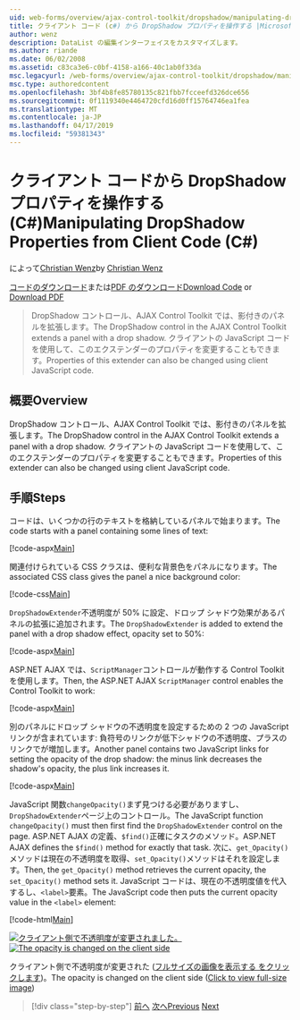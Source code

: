 ```yaml
---
uid: web-forms/overview/ajax-control-toolkit/dropshadow/manipulating-dropshadow-properties-from-client-code-cs
title: クライアント コード (c#) から DropShadow プロパティを操作する |Microsoft Docs
author: wenz
description: DataList の編集インターフェイスをカスタマイズします。
ms.author: riande
ms.date: 06/02/2008
ms.assetid: c83ca3e6-c0bf-4158-a166-40c1ab0f33da
msc.legacyurl: /web-forms/overview/ajax-control-toolkit/dropshadow/manipulating-dropshadow-properties-from-client-code-cs
msc.type: authoredcontent
ms.openlocfilehash: 3bf4b8fe85780135c821fbb7fcceefd326dce656
ms.sourcegitcommit: 0f1119340e4464720cfd16d0ff15764746ea1fea
ms.translationtype: MT
ms.contentlocale: ja-JP
ms.lasthandoff: 04/17/2019
ms.locfileid: "59381343"
---
```

# <a name="manipulating-dropshadow-properties-from-client-code-c"></a><span data-ttu-id="50fb3-103">クライアント コードから DropShadow プロパティを操作する (C#)</span><span class="sxs-lookup"><span data-stu-id="50fb3-103">Manipulating DropShadow Properties from Client Code (C#)</span></span>

<span data-ttu-id="50fb3-104">によって[Christian Wenz](https://github.com/wenz)</span><span class="sxs-lookup"><span data-stu-id="50fb3-104">by [Christian Wenz](https://github.com/wenz)</span></span>

<span data-ttu-id="50fb3-105">[コードのダウンロード](http://download.microsoft.com/download/5/1/6/51652a81-500b-4f6b-88d3-617103e7941e/DropShadow2.cs.zip)または[PDF のダウンロード](http://download.microsoft.com/download/b/6/a/b6ae89ee-df69-4c87-9bfb-ad1eb2b23373/dropshadow2CS.pdf)</span><span class="sxs-lookup"><span data-stu-id="50fb3-105">[Download Code](http://download.microsoft.com/download/5/1/6/51652a81-500b-4f6b-88d3-617103e7941e/DropShadow2.cs.zip) or [Download PDF](http://download.microsoft.com/download/b/6/a/b6ae89ee-df69-4c87-9bfb-ad1eb2b23373/dropshadow2CS.pdf)</span></span>

> <span data-ttu-id="50fb3-106">DropShadow コントロール、AJAX Control Toolkit では、影付きのパネルを拡張します。</span><span class="sxs-lookup"><span data-stu-id="50fb3-106">The DropShadow control in the AJAX Control Toolkit extends a panel with a drop shadow.</span></span> <span data-ttu-id="50fb3-107">クライアントの JavaScript コードを使用して、このエクステンダーのプロパティを変更することもできます。</span><span class="sxs-lookup"><span data-stu-id="50fb3-107">Properties of this extender can also be changed using client JavaScript code.</span></span>


## <a name="overview"></a><span data-ttu-id="50fb3-108">概要</span><span class="sxs-lookup"><span data-stu-id="50fb3-108">Overview</span></span>

<span data-ttu-id="50fb3-109">DropShadow コントロール、AJAX Control Toolkit では、影付きのパネルを拡張します。</span><span class="sxs-lookup"><span data-stu-id="50fb3-109">The DropShadow control in the AJAX Control Toolkit extends a panel with a drop shadow.</span></span> <span data-ttu-id="50fb3-110">クライアントの JavaScript コードを使用して、このエクステンダーのプロパティを変更することもできます。</span><span class="sxs-lookup"><span data-stu-id="50fb3-110">Properties of this extender can also be changed using client JavaScript code.</span></span>

## <a name="steps"></a><span data-ttu-id="50fb3-111">手順</span><span class="sxs-lookup"><span data-stu-id="50fb3-111">Steps</span></span>

<span data-ttu-id="50fb3-112">コードは、いくつかの行のテキストを格納しているパネルで始まります。</span><span class="sxs-lookup"><span data-stu-id="50fb3-112">The code starts with a panel containing some lines of text:</span></span>

[!code-aspx[Main](manipulating-dropshadow-properties-from-client-code-cs/samples/sample1.aspx)]

<span data-ttu-id="50fb3-113">関連付けられている CSS クラスは、便利な背景色をパネルになります。</span><span class="sxs-lookup"><span data-stu-id="50fb3-113">The associated CSS class gives the panel a nice background color:</span></span>

[!code-css[Main](manipulating-dropshadow-properties-from-client-code-cs/samples/sample2.css)]

<span data-ttu-id="50fb3-114">`DropShadowExtender`不透明度が 50% に設定、ドロップ シャドウ効果があるパネルの拡張に追加されます。</span><span class="sxs-lookup"><span data-stu-id="50fb3-114">The `DropShadowExtender` is added to extend the panel with a drop shadow effect, opacity set to 50%:</span></span>

[!code-aspx[Main](manipulating-dropshadow-properties-from-client-code-cs/samples/sample3.aspx)]

<span data-ttu-id="50fb3-115">ASP.NET AJAX では、`ScriptManager`コントロールが動作する Control Toolkit を使用します。</span><span class="sxs-lookup"><span data-stu-id="50fb3-115">Then, the ASP.NET AJAX `ScriptManager` control enables the Control Toolkit to work:</span></span>

[!code-aspx[Main](manipulating-dropshadow-properties-from-client-code-cs/samples/sample4.aspx)]

<span data-ttu-id="50fb3-116">別のパネルにドロップ シャドウの不透明度を設定するための 2 つの JavaScript リンクが含まれています: 負符号のリンクが低下シャドウの不透明度、プラスのリンクでが増加します。</span><span class="sxs-lookup"><span data-stu-id="50fb3-116">Another panel contains two JavaScript links for setting the opacity of the drop shadow: the minus link decreases the shadow's opacity, the plus link increases it.</span></span>

[!code-aspx[Main](manipulating-dropshadow-properties-from-client-code-cs/samples/sample5.aspx)]

<span data-ttu-id="50fb3-117">JavaScript 関数`changeOpacity()`まず見つける必要がありますし、`DropShadowExtender`ページ上のコントロール。</span><span class="sxs-lookup"><span data-stu-id="50fb3-117">The JavaScript function `changeOpacity()` must then first find the `DropShadowExtender` control on the page.</span></span> <span data-ttu-id="50fb3-118">ASP.NET AJAX の定義、`$find()`正確にタスクのメソッド。</span><span class="sxs-lookup"><span data-stu-id="50fb3-118">ASP.NET AJAX defines the `$find()` method for exactly that task.</span></span> <span data-ttu-id="50fb3-119">次に、`get_Opacity()`メソッドは現在の不透明度を取得、`set_Opacity()`メソッドはそれを設定します。</span><span class="sxs-lookup"><span data-stu-id="50fb3-119">Then, the `get_Opacity()` method retrieves the current opacity, the `set_Opacity()` method sets it.</span></span> <span data-ttu-id="50fb3-120">JavaScript コードは、現在の不透明度値を代入するし、`<label>`要素。</span><span class="sxs-lookup"><span data-stu-id="50fb3-120">The JavaScript code then puts the current opacity value in the `<label>` element:</span></span>

[!code-html[Main](manipulating-dropshadow-properties-from-client-code-cs/samples/sample6.html)]


<span data-ttu-id="50fb3-121">[![クライアント側で不透明度が変更されました。](manipulating-dropshadow-properties-from-client-code-cs/_static/image2.png)](manipulating-dropshadow-properties-from-client-code-cs/_static/image1.png)</span><span class="sxs-lookup"><span data-stu-id="50fb3-121">[![The opacity is changed on the client side](manipulating-dropshadow-properties-from-client-code-cs/_static/image2.png)](manipulating-dropshadow-properties-from-client-code-cs/_static/image1.png)</span></span>

<span data-ttu-id="50fb3-122">クライアント側で不透明度が変更された ([フルサイズの画像を表示する をクリックします](manipulating-dropshadow-properties-from-client-code-cs/_static/image3.png))。</span><span class="sxs-lookup"><span data-stu-id="50fb3-122">The opacity is changed on the client side ([Click to view full-size image](manipulating-dropshadow-properties-from-client-code-cs/_static/image3.png))</span></span>

> [!div class="step-by-step"]
> <span data-ttu-id="50fb3-123">[前へ](adjusting-the-z-index-of-a-dropshadow-cs.md)
> [次へ](adjusting-the-z-index-of-a-dropshadow-vb.md)</span><span class="sxs-lookup"><span data-stu-id="50fb3-123">[Previous](adjusting-the-z-index-of-a-dropshadow-cs.md)
[Next](adjusting-the-z-index-of-a-dropshadow-vb.md)</span></span>
